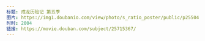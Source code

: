```yaml
---
标题: 成龙历险记 第五季
图片: https://img1.doubanio.com/view/photo/s_ratio_poster/public/p2550461549.jpg
时时: 2004
链接: https://movie.douban.com/subject/25715367/
---
```

